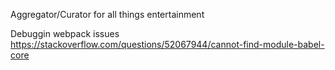 Aggregator/Curator for all things entertainment

Debuggin webpack issues
https://stackoverflow.com/questions/52067944/cannot-find-module-babel-core 
